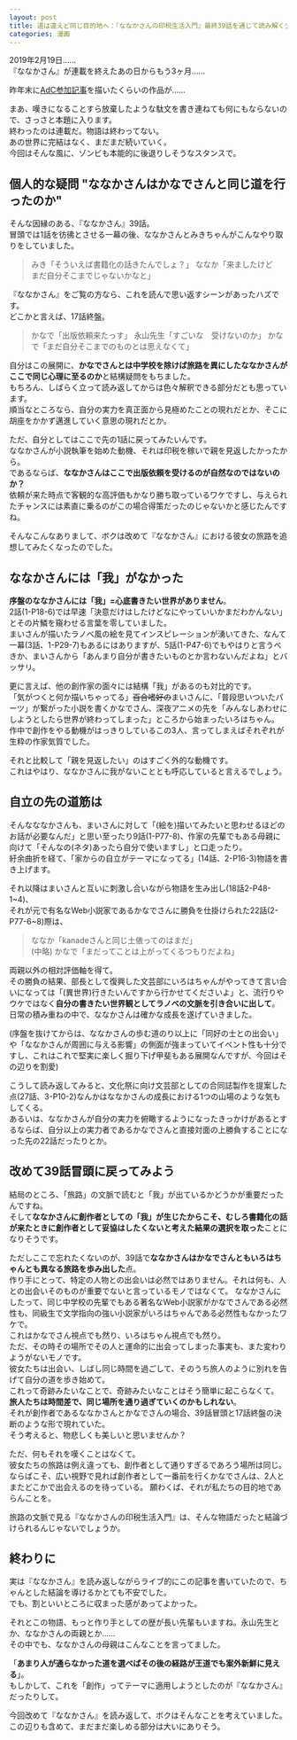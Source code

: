 ```yaml
---
layout: post
title: 道は違えど同じ目的地へ：『ななかさんの印税生活入門』最終39話を通じて読み解く少女の旅路
categories: 漫画
---
```


2019年2月19日……  
『ななかさん』が連載を終えたあの日からもう3ヶ月……  
  
昨年末に[AdC参加記事](/2018-12-02-comic/)を描いたくらいの作品が……

まあ、嘆きになることすら放棄したような駄文を書き連ねても何にもならないので、さっさと本題に入ります。  
終わったのは連載だ。物語は終わってない。  
あの世界に完結はなく、まだまだ続いていく。  
今回はそんな風に、ゾンビも本能的に後退りしそうなスタンスで。

## 個人的な疑問 "ななかさんはかなでさんと同じ道を行ったのか"

そんな因縁のある、『ななかさん』39話。  
冒頭では1話を彷彿とさせる一幕の後、ななかさんとみきちゃんがこんなやり取りをしていました。

>みき「そういえば書籍化の話きたんでしょ？」
>ななか「来ましたけど　まだ自分そこまでじゃないかなと」

『ななかさん』をご覧の方なら、これを読んで思い返すシーンがあったハズです。  
どこかと言えば、17話終盤。

>かなで「出版依頼来たっす」
>永山先生「すごいな　受けないのか」
>かなで「まだ自分そこまでのものとは思えなくて」

自分はこの展開に、**かなでさんとは中学校を除けば旅路を異にしたななかさんがここで同じ心理に至るのか**と結構疑問をもちました。  
もちろん、しばらく立って読み返してからは色々解釈できる部分だとも思っています。  
順当なところなら、自分の実力を真正面から見極めたことの現れだとか、そこに胡座をかかず邁進していく意思の現れだとか。

ただ、自分としてはここで先の1話に戻ってみたいんです。  
ななかさんが小説執筆を始めた動機、それは印税を稼いで親を見返したかったから。  
であるならば、**ななかさんはここで出版依頼を受けるのが自然なのではないのか？**  
依頼が来た時点で客観的な高評価もかなり勝ち取っているワケですし、与えられたチャンスには素直に乗るのがこの場合得策だったのじゃないかと感じたんですね。  

そんなこんなありまして、ボクは改めて『ななかさん』における彼女の旅路を追想してみたくなったのでした。

## ななかさんには「我」がなかった

**序盤のななかさんには「我」=心底書きたい世界がありません**。  
2話(1-P18-6)では早速「決意だけはしたけどなにやっていいかまだわかんない」とその片鱗を窺わせる言葉を零していました。  
まいさんが描いたラノベ風の絵を見てインスピレーションが湧いてきた、なんて一幕(3話、1-P29-7)もあるにはありますが、5話(1-P47-6)でもやはりと言うべきか、まいさんから「あんまり自分が書きたいものとか言わないんだよね」とバッサリ。  

更に言えば、他の創作家の面々には結構「我」があるのも対比的です。  
「気がつくと何か描いちゃってる」~~百合嗜好の~~まいさんに、「普段思いついたパーツ」が繋がった小説を書くかなでさん、深夜アニメの先を「みんなしあわせにしようとしたら世界が終わってしまった」ところから始まったいろはちゃん。  
作中で創作をやる動機がはっきりしているこの3人、言ってしまえばそれぞれが生粋の作家気質でした。  

それと比較して「親を見返したい」のはすごく外的な動機です。  
これはやはり、ななかさんに我がないこととも呼応していると言えるでしょう。

## 自立の先の道筋は

そんなななかさんも、まいさんに対して「(絵を)描いてみたいと思わせるほどのお話が必要なんだ」と思い至ったり9話(1-P77-8)、作家の先輩でもある母親に向けて「そんなの(ネタ)あったら自分で使いますし」と口走ったり。  
紆余曲折を経て、「家からの自立がテーマになってる」(14話、2-P16-3)物語を書き上げます。

それ以降はまいさんと互いに刺激し合いながら物語を生み出し(18話2-P48-1~4)、  
それが元で有名なWeb小説家であるかなでさんに勝負を仕掛けられた22話(2-P77-6~8)際は、

>ななか「kanadeさんと同じ土俵ってのはまだ」  
>(中略)
>かなで「まだってことは上がってくるつもりだよね」

両親以外の相対評価軸を得て。  
その勝負の結果、部長として復興した文芸部にいろはちゃんがやってきて言い合いになっては「(異世界)行きたいんですから行かせてくださいよ」と、流行りやウケではなく**自分の書きたい世界観としてラノベの文脈を引き合いに出して**。  
日常の積み重ねの中で、ななかさんは確かな成長を遂げていきました。

(序盤を抜けてからは、ななかさんの歩む道のり以上に「同好の士との出会い」や「ななかさんが周囲に与える影響」の側面が強まっていてイベント性も十分ですし、これはこれで堅実に楽しく掘り下げ甲斐もある展開なんですが、今回はその辺りを割愛)

こうして読み返してみると、文化祭に向け文芸部としての合同誌製作を提案した点(27話、3-P10-2)なんかはななかさんの成長における1つの山場のような気もしてくる。  
あるいは、ななかさんが自分の実力を俯瞰するようになったきっかけがあるとするならば、自分以上の実力者であるかなでさんと直接対面の上勝負することになった先の22話だったりとか。

## 改めて39話冒頭に戻ってみよう

結局のところ、「旅路」の文脈で読むと「我」が出ているかどうかが重要だったんですね。  
そして**ななかさんに創作者としての「我」が生じたからこそ、むしろ書籍化の話が来たときに創作者として妥協はしたくないと考えた結果の選択を取った**ことになりそうです。

ただしここで忘れたくないのが、39話で**ななかさんはかなでさんともいろはちゃんとも異なる旅路を歩み出した**点。  
作り手にとって、特定の人物との出会いは必然ではありません。それは何も、人との出会いそのものが重要でないと言っているモノではなくて。
ななかさんにしたって、同じ中学校の先輩でもある著名なWeb小説家がかなでさんである必然性も、同級生で文学指向の強い小説家がいろはちゃんである必然性もなかったワケで。  
これはかなでさん視点でも然り、いろはちゃん視点でも然り。  
ただ、その時その場所でその人と運命的に出会ってしまった事実も、また変わりようがないモノです。  
彼女たちは出会い、しばし同じ時間を過ごして、そのうち旅人のように別れを告げて自分の道を歩き始めて。  
これって奇跡みたいなことで、奇跡みたいなことはそう簡単に起こらなくて。  
**旅人たちは時間差で、同じ場所を通り過ぎていくのかもしれない**。  
それが創作者であるななかさんとかなでさんの場合、39話冒頭と17話終盤の決断のような形で現れていた。  
そう考えると、物悲しくも美しいと思いませんか？

ただ、何もそれを嘆くことはなくて。  
彼女たちの旅路は例え違っても、創作者として通りすぎるであろう場所は同じ。  
ならばこそ、広い視野で見れば創作者として一番前を行くかなでさんは、2人とまたどこかで出会えるのを待っている。
願わくば、それが私たちの目的地であらんことを。

旅路の文脈で見る『ななかさんの印税生活入門』は、そんな物語だったと結論づけられるんじゃないでしょうか。

## 終わりに

実は『ななかさん』を読み返しながらライブ的にこの記事を書いていたので、ちゃんとした結論を導けるかとても不安でした。  
でも、割といいところに収まった感があってよかった。  

それとこの物語、もっと作り手としての歴が長い先輩もいますね。永山先生とか、ななかさんの両親とか……  
その中でも、ななかさんの母親はこんなことを言ってました。

「**あまり人が通らなかった道を選べばその後の経路が王道でも案外新鮮に見える**」。  
もしかして、これを「創作」ってテーマに適用しようとしたのが『ななかさん』だったりして。

今回改めて『ななかさん』を読み返して、ボクはそんなことを考えていました。  
この辺りも含めて、まだまだ楽しめる部分は大いにありそう。
